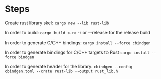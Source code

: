 # Steps

Create rust library skel:
```cargo new --lib rust-lib```

In order to build:
```cargo build <-r>``` -r or --release for the release build

In order to generate C/C++ bindings:
```cargo install --force cbindgen```

In order to generate bindings for C/C++ targets to Rust
```cargo install --force bindgen```

In order to generate header for the library:
```cbindgen --config cbindgen.toml --crate rust-lib --output rust_lib.h```
